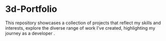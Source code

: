 # 3d-Portfolio
This repository showcases a collection of projects that reflect my skills and interests, explore the diverse range of work I've created, highlighting my journey as a developer .
